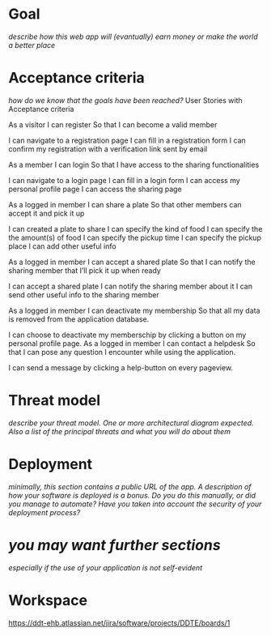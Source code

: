 # Goal
*describe how this web app will (evantually) earn money or make the world a better place*
# Acceptance criteria
*how do we know that the goals have been reached?*
User Stories with Acceptance criteria

As a visitor
I can register
So that I can become a valid member

I can navigate to a registration page
I can fill in a registration form
I can confirm my registration with a verification link sent by email


As a member
I can login
So that I have access to the sharing functionalities

I can navigate to a login page
I can fill in a login form
I can access my personal profile page
I can access the sharing page


As a logged in member
I can share a plate
So that other members can accept it and pick it up

I can created a plate to share
I can specify the kind of food
I can specify the the amount(s) of food
I can specify the pickup time
I can specify the pickup place
I can add other useful info


As a logged in member
I can accept a shared plate
So that I can notify the sharing member that I’ll pick it up when ready

I can accept a shared plate
I can notify the sharing member about it
I can send other useful info to the sharing member


As a logged in member
I can deactivate my membership
So that all my data is removed from the application database.

I can choose to deactivate my memberschip by clicking a button on my personal profile page.
As a logged in member
I can contact a helpdesk
So that I can pose any question I encounter while using the application.

I can send a message by clicking a help-button on every pageview.


# Threat model
*describe your threat model. One or more architectural diagram expected. Also a list of the principal threats and what you will do about them*
# Deployment
*minimally, this section contains a public URL of the app. A description of how your software is deployed is a bonus. Do you do this manually, or did you manage to automate? Have you taken into account the security of your deployment process?*
# *you may want further sections*
*especially if the use of your application is not self-evident*
# Workspace
https://ddt-ehb.atlassian.net/jira/software/projects/DDTE/boards/1
